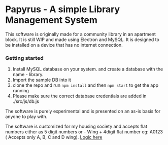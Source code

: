 # Papyrus - A simple Library Management System 

This software is originally made for a community library in an apartment block. It is still WIP and made using Electron and MySQL. It is designed to be installed on a device that has no internet connection. 

### Getting started

1. Install MySQL database on your system. and create a database with the name - library. 
2. Import the sample DB into it
3. clone the repo and run `npm install` and then `npm start` to get the app running
4. Please make sure the correct database credentials are added in ./src/js/db.js

The software is purely experimental and is presented on an as-is basis for anyone to play with.

The software is customized for my housing society and accepts flat numbers either as 5 digit numbers or - Wing + 4digit flat number eg: A0123 ( Accepts only A, B, C and D wing). [Logic here](https://github.com/nagrampai/papyrus/blob/main/src/js/index.js#L28)
